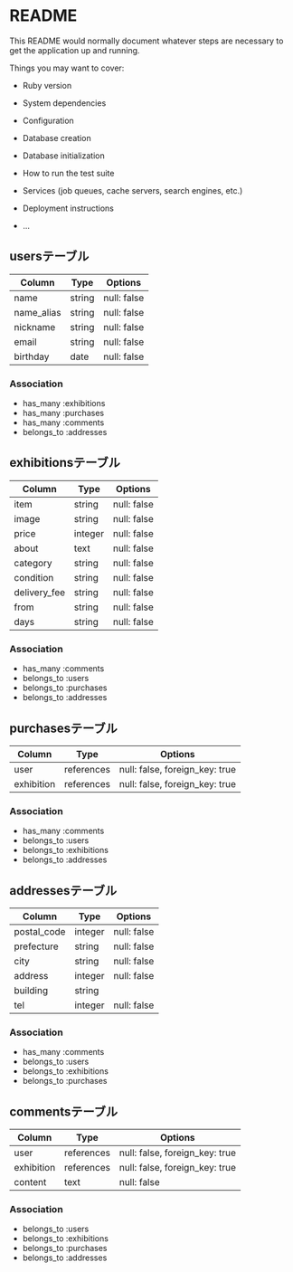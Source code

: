 # README

This README would normally document whatever steps are necessary to get the
application up and running.

Things you may want to cover:

* Ruby version

* System dependencies

* Configuration

* Database creation

* Database initialization

* How to run the test suite

* Services (job queues, cache servers, search engines, etc.)

* Deployment instructions

* ...

## usersテーブル
| Column | Type | Options |
| ------ | ---- | ------- |
|name|string|null: false|
|name_alias|string|null: false|
|nickname|string|null: false|
|email|string|null: false|
|birthday|date|null: false|
### Association
- has_many :exhibitions
- has_many :purchases
- has_many :comments
- belongs_to :addresses

## exhibitionsテーブル
| Column | Type | Options |
| ------ | ---- | ------- |
|item|string|null: false|
|image|string|null: false|
|price|integer|null: false|
|about|text|null: false|
|category|string|null: false|
|condition|string|null: false|
|delivery_fee|string|null: false|
|from|string|null: false|
|days|string|null: false|
### Association
- has_many :comments
- belongs_to :users
- belongs_to :purchases
- belongs_to :addresses

## purchasesテーブル
| Column | Type | Options |
| ------ | ---- | ------- |
|user|references|null: false, foreign_key: true|
|exhibition|references|null: false, foreign_key: true|
### Association
- has_many :comments
- belongs_to :users
- belongs_to :exhibitions
- belongs_to :addresses

## addressesテーブル
| Column | Type | Options |
| ------ | ---- | ------- |
|postal_code|integer|null: false|
|prefecture|string|null: false|
|city|string|null: false|
|address|integer|null: false|
|building|string|
|tel|integer|null: false|
### Association
- has_many :comments
- belongs_to :users
- belongs_to :exhibitions
- belongs_to :purchases

## commentsテーブル
| Column | Type | Options |
| ------ | ---- | ------- |
|user|references|null: false, foreign_key: true|
|exhibition|references|null: false, foreign_key: true|
|content|text|null: false|
### Association
- belongs_to :users
- belongs_to :exhibitions
- belongs_to :purchases
- belongs_to :addresses
